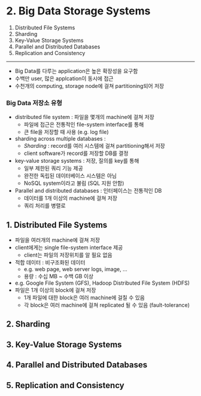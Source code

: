 # 2. Big Data Storage Systems

1. Distributed File Systems
2. Sharding
3. Key-Value Storage Systems
4. Parallel and Distributed Databases
5. Replication and Consistency

---

- Big Data를 다루는 application은 높은 확장성을 요구함
- 수백만 user, 많은 applcation이 동시에 접근
- 수천개의 computing, storage node에 걸쳐 partitioning되어 저장

### Big Data 저장소 유형

- distributed file system : 파일을 몇개의 machine에 걸쳐 저장
    - 파일에 접근은 전통적인 file-system interface를 통해
    - 큰 file을 저장할 때 사용 (e.g. log file)
- sharding across multiple databases :
    - _Sharding_ : record를 여러 시스템에 걸쳐 partitioning해서 저장
    - client software가 record를 저장할 DB를 결정
- key-value storage systems : 저장, 질의를 key를 통해
    - 일부 제한된 쿼리 기능 제공
    - 완전한 독립된 데이터베이스 시스템은 아님
    - NoSQL system이라고 불림 (SQL 지원 안함)
- Parallel and distributed databases : 인터페이스는 전통적인 DB
    - 데이터를 1개 이상의 machine에 걸쳐 저장
    - 쿼리 처리를 병렬로

## 1. Distributed File Systems

- 파일을 여러개의 machine에 걸쳐 저장
- client에게는 single file-system interface 제공
    - client는 파일의 저장위치를 알 필요 없음
- 적합 데이터 : 비구조화된 데이터
    - e.g. web page, web server logs, image, ...
    - 용량 : 수십 MB ~ 수백 GB 이상
- e.g. Google File System (GFS), Hadoop Distributed File System (HDFS)
- 파일은 1개 이상의 block에 걸쳐 저장
    - 1개 파일에 대한 block은 여러 machine에 걸칠 수 있음
    - 각 block은 여러 machine에 걸쳐 replicated 될 수 있음 (fault-tolerance)

## 2. Sharding

## 3. Key-Value Storage Systems

## 4. Parallel and Distributed Databases

## 5. Replication and Consistency